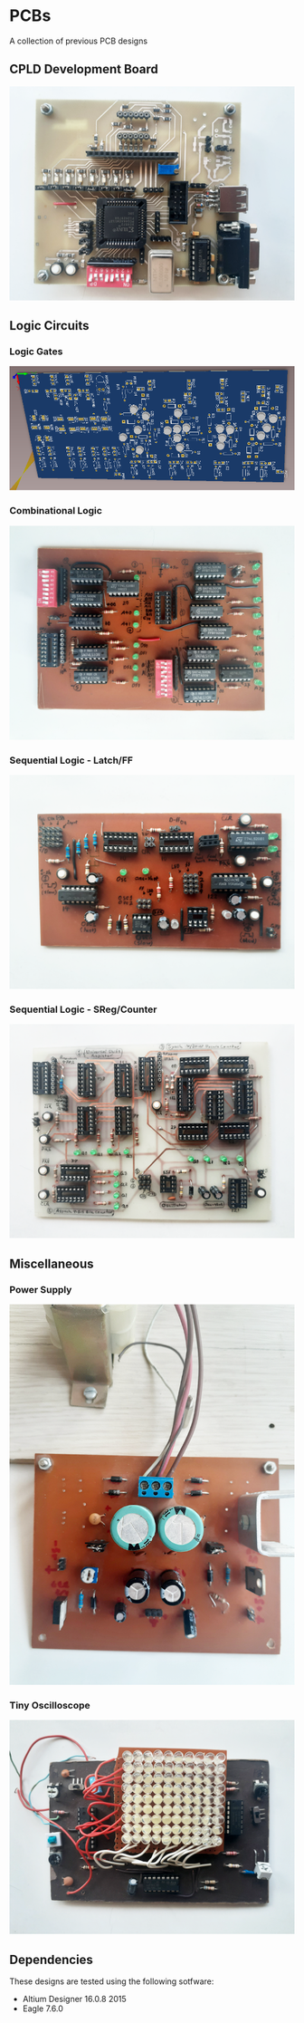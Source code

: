 # PCBs

A collection of previous PCB designs

## CPLD Development Board

![Image of XC9572 Development Board](https://github.com/m-dayani/PCBs/blob/main/cpld-dev-board/pics/xc9572-dev-board.png?raw=true)

## Logic Circuits

### Logic Gates

![Image of Logic Gates](https://github.com/m-dayani/PCBs/blob/main/logic-circuits/0-logic-gates/pics/logic-gates-altium-3d-view.png?raw=true)

### Combinational Logic

![Image of Combinational Logic](https://github.com/m-dayani/PCBs/blob/main/logic-circuits/1-combinational-logic/pics/comb-logic.png?raw=true)

### Sequential Logic - Latch/FF

![Image of Sequential Logic - Latch/FF](https://github.com/m-dayani/PCBs/blob/main/logic-circuits/2-sequential-logic-latch-ff/pics/seq-logic.png?raw=true)

### Sequential Logic - SReg/Counter

![Image of Sequential Logic - SReg/Counter](https://github.com/m-dayani/PCBs/blob/main/logic-circuits/3-sequential-logic-sreg-counter/pics/seq-logic-sreg.png?raw=true)

## Miscellaneous

### Power Supply

![Image of Power Supply](https://github.com/m-dayani/PCBs/blob/main/misc/power-supply/pics/4-power-supplies.png?raw=true)

### Tiny Oscilloscope

![Image of Tiny Oscilloscope](https://github.com/m-dayani/PCBs/blob/main/misc/tiny-oscilloscope/tiny-scope-1.png?raw=true)

## Dependencies

These designs are tested using the following sotfware:

- Altium Designer 16.0.8 2015
- Eagle 7.6.0
